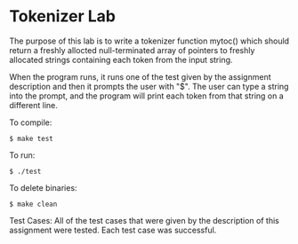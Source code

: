 # Tokenizer Lab

The purpose of this lab is to write a tokenizer function mytoc() which should
return a freshly allocted null-terminated array of pointers to freshly allocated
strings containing each token from the input string.

When the program runs, it runs one of the test given by the assignment description
and then it prompts the user with "$". The user can type a string into the prompt,
and the program will print each token from that string on a different line.

To compile:
~~~
$ make test
~~~
To run:
~~~
$ ./test
~~~
To delete binaries:
~~~
$ make clean
~~~
Test Cases:
All of the test cases that were given by the description of this assignment were
tested. Each test case was successful.